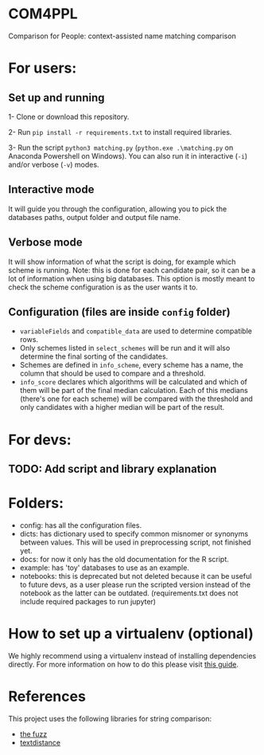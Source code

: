 # COM4PPL
Comparison for People: context-assisted name matching comparison


# For users:
## Set up and running
1- Clone or download this repository.

2- Run `pip install -r requirements.txt` to install required libraries.

3- Run the script `python3 matching.py` (`python.exe .\matching.py` on Anaconda Powershell on Windows). You can also run it in interactive (`-i`) and/or verbose (`-v`) modes.

## Interactive mode
It will guide you through the configuration, allowing you to pick the databases paths, output folder and output file name.

## Verbose mode
It will show information of what the script is doing, for example which scheme is running. Note: this is done for each candidate pair, so it can be a lot of information when using big databases. This option is mostly meant to check the scheme configuration is as the user wants it to.

## Configuration (files are inside `config` folder)
- `variableFields` and `compatible_data` are used to determine compatible rows.
- Only schemes listed in `select_schemes` will be run and it will also determine the final sorting of the candidates.
- Schemes are defined in `info_scheme`, every scheme has a name, the column that should be used to compare and a threshold.
- `info_score` declares which algorithms will be calculated and which of them will be part of the final median calculation. Each of this medians (there's one for each scheme) will be compared with the threshold and only candidates with a higher median will be part of the result.

# For devs:
## TODO: Add script and library explanation


# Folders:
- config: has all the configuration files.
- dicts: has dictionary used to specify common misnomer or synonyms between values. This will be used in preprocessing script, not finished yet.
- docs: for now it only has the old documentation for the R script.
- example: has 'toy' databases to use as an example.
- notebooks: this is deprecated but not deleted because it can be useful to future devs, as a user please run the scripted version instead of the notebook as the latter can be outdated. (requirements.txt does not include required packages to run jupyter)


# How to set up a virtualenv (optional)
We highly recommend using a virtualenv instead of installing dependencies directly. For more information on how to do this please visit [this guide](https://docs.python-guide.org/dev/virtualenvs/).

# References
This project uses the following libraries for string comparison:
- [the fuzz](https://github.com/seatgeek/thefuzz)
- [textdistance](https://github.com/life4/textdistance)